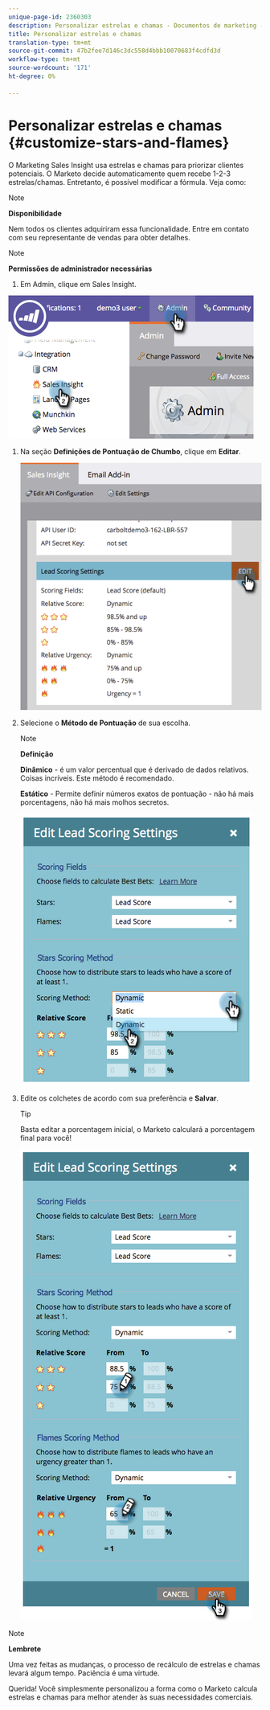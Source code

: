 ```yaml
---
unique-page-id: 2360303
description: Personalizar estrelas e chamas - Documentos de marketing - Documentação do produto
title: Personalizar estrelas e chamas
translation-type: tm+mt
source-git-commit: 47b2fee7d146c3dc558d4bbb10070683f4cdfd3d
workflow-type: tm+mt
source-wordcount: '171'
ht-degree: 0%

---
```



# Personalizar estrelas e chamas {#customize-stars-and-flames}

O Marketing Sales Insight usa estrelas e chamas para priorizar clientes potenciais. O Marketo decide automaticamente quem recebe 1-2-3 estrelas/chamas. Entretanto, é possível modificar a fórmula. Veja como:

>[!NOTE]
>
>**Disponibilidade**
>
>Nem todos os clientes adquiriram essa funcionalidade. Entre em contato com seu representante de vendas para obter detalhes.

>[!NOTE]
>
>**Permissões de administrador necessárias**

1. Em Admin, clique em Sales Insight.

![](assets/image2014-9-16-13-3a38-3a6.png)

1. Na seção **Definições de Pontuação de Chumbo**, clique em **Editar**.

   ![](assets/image2014-9-16-13-3a38-3a17.png)

1. Selecione o **Método de Pontuação** de sua escolha.

   >[!NOTE]
   >
   >**Definição**
   >
   >
   >**Dinâmico**  - é um valor percentual que é derivado de dados [ ](priority-urgency-relative-score-and-best-bets.md)relativos. Coisas incríveis. Este método é recomendado.
   >
   >
   >**Estático**  - Permite definir números exatos de pontuação - não há mais porcentagens, não há mais molhos secretos.

   ![](assets/image2014-9-16-13-3a38-3a31.png)

1. Edite os colchetes de acordo com sua preferência e **Salvar**.

   >[!TIP]
   >
   >
   >Basta editar a porcentagem inicial, o Marketo calculará a porcentagem final para você!

   ![](assets/image2014-9-16-13-3a38-3a49.png)

>[!NOTE]
>
>**Lembrete**
>
>Uma vez feitas as mudanças, o processo de recálculo de estrelas e chamas levará algum tempo. Paciência é uma virtude.

Querida! Você simplesmente personalizou a forma como o Marketo calcula estrelas e chamas para melhor atender às suas necessidades comerciais.